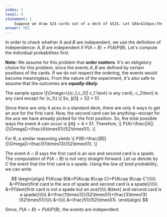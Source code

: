 ```yaml
---
index: 1
level: 0
statement: |
    Suppose we draw $2$ cards out of a deck of $52$. Let $A$=&ldquo;the first  card is an ace&rdquo; and $B$=&ldquo;the second card is a spade&rdquo;. Are $A$ and $B$ independent?
answer: YES
---
```

In order to check whether $A$ and $B$ are independent, we use the definition
of independence: $A,B$ are independent if $P(A\cap B)=P(A)P(B)$. Let's compute
the individual probabilities first. 

**Note:** We assume for this problem that ***order matters***. It's an
obligatory choice for this problem, since the events $A,B$ are defined by
certain positions of the cards. If we do not respect the ordering, the events
would become meaningless. From the nature of the experiment, it's also safe
to assume that the outcomes are ***equally-likely***.

The sample space \\[\Omega=\\{(c_1,c_2)\| c_1 \text{ is any card}, c_2\text{ is 
any card except for }c_1\\}.\\] So, $\|\Omega\|=52\times51$.

Since there are only $4$ aces in a standard deck, there are only
$4$ ways to get an ace for the first card. Now, the second card can be
anything—except for the ace we have already picked for the first position. So, 
the total possible ways the event $A$ can occur is $\|A\|=4\times51$. Therefore,
\\[
P(A)=\frac{\|A\|}{\|\Omega\|}=\frac{4\times51}{52\times51}.
\\]

For $B$, a similar reasoning yields
\\[
P(B)=\frac{\|B\|}{\|\Omega\|}=\frac{51\times13}{52\times51}.
\\]

The event $A\cap B$ says the first card is an ace and second card is a spade.
The computation of $P(A\cap B)$ is not very straight-forward. Let us denote by
$C$ the event that the first card is a spade. Using the *law of total
probability*, we can write

$$
    \begin{align}
    P(A\cap B)&=P(A\cap B\cap C)+P(A\cap B\cap C')\\\\\
    &=P(\text{first card is the ace of spade and second card is a spade})\\\\\
    &+P(\text{first card is not a spade but an ace}\\\\\
    &\text{ and second card is a spade})\\\\\
    &=\frac{1\times12}{52\times51}+\frac{3\times13}{52\times51}\\\\\
    &=\\\\\
    &=\frac{51}{52\times51}.
    \end{align}
$$

Since, $P(A\cap B)=P(A)P(B)$, the events are independent.
